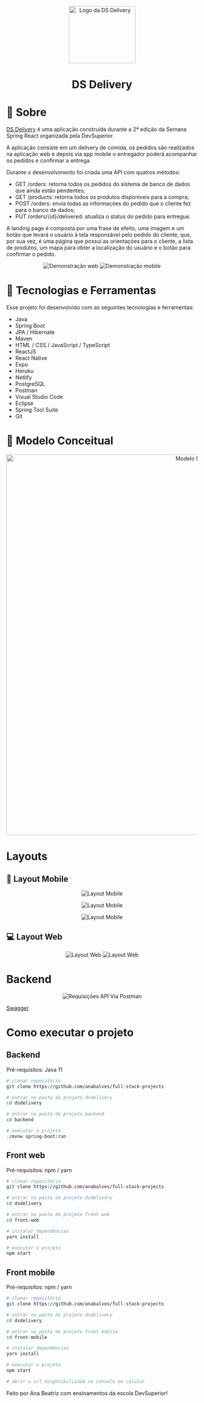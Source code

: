 <p align="center">
  <a href="https://dsdelivery-anabalves.netlify.app/">
    <img src="./.github/logo.svg" height="150" width="175" alt="Logo da DS Delivery" />
  </a>
</p>

<h1 align="center">DS Delivery</h1>

# 📖 Sobre

[DS Delivery](https://dsdelivery-anabalves.netlify.app/) é uma aplicação construída durante a 2ª edição da Semana Spring React organizada pela DevSuperior.

A aplicação consiste em um delivery de comida, os pedidos são realizados na aplicação web e depois via app mobile o entregador poderá acompanhar os pedidos e confirmar a entrega.

Durante o desenvolvimento foi criada uma 
API com quatros métodos:

- GET /orders: retorna todos os pedidos do sistema de banco de dados que ainda estão pendentes;
- GET /products: retorna todos os produtos disponíveis para a compra;
- POST /orders: envia todas as informações do pedido que o cliente fez para o banco de dados;
- PUT /orders/{id}/delivered: atualiza o status do pedido para entregue.

A landing page é composta por uma frase de efeito, uma imagem e um botão que levará o usuário à tela responsável pelo pedido do cliente, que, por sua vez, é uma página que possui as orientações para o cliente, a lista de produtos, um mapa para obter a localização do usuário e o botão para confirmar o pedido.

<p align="center">
  <img alt="Demonstração web" src="./.github/web.gif">
  <img alt="Demonstração mobile" src="./.github/mobile.gif">
</p>

# 🚀 Tecnologias e Ferramentas

Esse projeto foi desenvolvido com as seguintes tecnologias e ferramentas:

- Java
- Spring Boot
- JPA / Hibernate
- Maven
- HTML / CSS / JavaScript / TypeScript
- ReactJS
- React Native
- Expo
- Heroku
- Netlify
- PostgreSQL
- Postman
- Visual Studio Code
- Eclipse
- Spring Tool Suite
- Git

# 🎲 Modelo Conceitual

<p align="center">
  <img alt="Modelo Conceitual" src="./.github/sds2-mc.png" width="1000px">
</p>

# Layouts

## 📱 Layout Mobile

<p align="center">
  <img alt="Layout Mobile" src="./.github/layout-mobile-1.png">
</p>
<p align="center">
  <img alt="Layout Mobile" src="./.github/layout-mobile-2.png">
</p>
<p align="center">
  <img alt="Layout Mobile" src="./.github/layout-mobile-3.png">
</p>

## 💻 Layout Web

<p align="center">
  <img alt="Layout Web" src="./.github/layout-web-1.png">
  <img alt="Layout Web" src="./.github/layout-web-2.png">
</p>

# Backend

<p align="center">
  <img alt="Requisições API Via Postman" src="./.github/postman.gif">
</p>

[Swagger](https://dsdelivery-anabalves.herokuapp.com/swagger-ui/)

# Como executar o projeto

## Backend
Pré-requisitos: Java 11

```bash
# clonar repositório
git clone https://github.com/anabalves/full-stack-projects

# entrar na pasta do projeto dsdelivery
cd dsdelivery

# entrar na pasta do projeto backend
cd backend

# executar o projeto
./mvnw spring-boot:run
```

## Front web
Pré-requisitos: npm / yarn

```bash
# clonar repositório
git clone https://github.com/anabalves/full-stack-projects

# entrar na pasta do projeto dsdelivery
cd dsdelivery

# entrar na pasta do projeto front web
cd front-web

# instalar dependências
yarn install

# executar o projeto
npm start
```

## Front mobile
Pré-requisitos: npm / yarn

```bash
# clonar repositório
git clone https://github.com/anabalves/full-stack-projects

# entrar na pasta do projeto dsdelivery
cd dsdelivery

# entrar na pasta do projeto front mobile
cd front-mobile

# instalar dependências
yarn install

# executar o projeto
npm start

# abrir a url disponibilizada no console no celular
```

Feito por Ana Beatriz com ensinamentos da escola DevSuperior!
